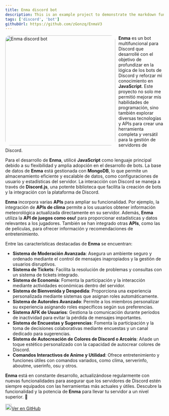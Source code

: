 ```yaml
---
title: Enma discord bot
description: This is an example project to demonstrate the markdown functionality
tags: ['discord', 'bot']
githubUrl: https://github.com/zGonzq/EnmaV3
---
```


<p>
<img src="/img/projects/enma-discord-bot.webp" alt="Enma discord bot" width="350" style="border-radius: 15px; float:left; margin-right: 10px;">
</p>

**Enma** es un bot multifuncional para Discord que desarrollé con el objetivo de profundizar en la lógica de los bots de Discord y reforzar mi conocimiento en **JavaScript**. Este proyecto no solo me permitió mejorar mis habilidades de programación, sino también explorar diversas tecnologías y APIs para crear una herramienta completa y versátil para la gestión de servidores de Discord.

Para el desarrollo de **Enma**, utilicé **JavaScript** como lenguaje principal debido a su flexibilidad y amplia adopción en el desarrollo de bots. La base de datos de **Enma** está gestionada con **MongoDB**, lo que permite un almacenamiento eficiente y escalable de datos, como configuraciones de usuario y estadísticas del servidor. La interacción con Discord se maneja a través de **Discord.js**, una potente biblioteca que facilita la creación de bots y la integración con la plataforma de Discord.

**Enma** incorpora varias **APIs** para ampliar su funcionalidad. Por ejemplo, la integración de **APIs de clima** permite a los usuarios obtener información meteorológica actualizada directamente en su servidor. Además, **Enma** utiliza la **API de juegos como osu!** para proporcionar estadísticas y datos relevantes a los jugadores. También se han integrado otras **APIs**, como las de películas, para ofrecer información y recomendaciones de entretenimiento.

Entre las características destacadas de **Enma** se encuentran:

- **Sistema de Moderación Avanzada**: Asegura un ambiente seguro y ordenado mediante el control de mensajes inapropiados y la gestión de usuarios disruptivos.
- **Sistema de Tickets**: Facilita la resolución de problemas y consultas con un sistema de tickets integrado.
- **Sistema de Economía**: Fomenta la participación y la interacción mediante actividades económicas dentro del servidor.
- **Sistema de Bienvenida y Despedida**: Proporciona una experiencia personalizada mediante sistemas que asignan roles automáticamente.
- **Sistema de Autoroles Avanzado**: Permite a los miembros personalizar su experiencia asignando roles específicos según sus preferencias.
- **Sistema AFK de Usuarios**: Gestiona la comunicación durante períodos de inactividad para evitar la pérdida de mensajes importantes.
- **Sistema de Encuestas y Sugerencias**: Fomenta la participación y la toma de decisiones colaborativas mediante encuestas y un canal dedicado para sugerencias.
- **Sistema de Autocreación de Colores de Discord o Arcoíris**: Añade un toque estético personalizado con la capacidad de autocrear colores de Discord.
- **Comandos Interactivos de Anime y Utilidad**: Ofrece entretenimiento y funciones útiles con comandos variados, como clima, serverinfo, aboutme, userinfo, osu y otros.

**Enma** está en constante desarrollo, actualizándose regularmente con nuevas funcionalidades para asegurar que los servidores de Discord estén siempre equipados con las herramientas más actuales y útiles. Descubre la funcionalidad y la potencia de **Enma** para llevar tu servidor a un nivel superior. 🌟

<a href="https://github.com/zGonzq/EnmaV3" target="_blank" class="rounded inline-flex items-center px-5 py-2.5 me-2 mb-2 bg-primary-light dark:bg-primary-dark text-white hover:opacity-90 hover:bg-primary dark:hover:bg-primary no-underline transition-transform transform hover:scale-105" rel="noopener noreferrer">
    <img src="/icons/redes/github.svg" alt="GitHub" width="20" class="mr-2 m-0">Ver en GitHub
</a>
